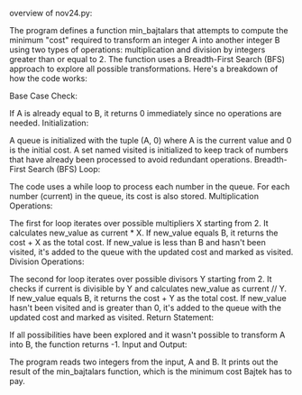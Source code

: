overview of nov24.py:

The program defines a function min_bajtalars that attempts to compute the
minimum "cost" required to transform an integer A into another integer B using
two types of operations: multiplication and division by integers greater than
or equal to 2. The function uses a Breadth-First Search (BFS) approach to
explore all possible transformations.
Here's a breakdown of how the code works:

Base Case Check:

If A is already equal to B, it returns 0 immediately since no operations are
needed.
Initialization:

A queue is initialized with the tuple (A, 0) where A is the current value and 0
is the initial cost.
A set named visited is initialized to keep track of numbers that have already
been processed to avoid redundant operations.
Breadth-First Search (BFS) Loop:

The code uses a while loop to process each number in the queue.
For each number (current) in the queue, its cost is also stored.
Multiplication Operations:

The first for loop iterates over possible multipliers X starting from 2.
It calculates new_value as current * X.
If new_value equals B, it returns the cost + X as the total cost.
If new_value is less than B and hasn't been visited, it's added to the queue
with the updated cost and marked as visited.
Division Operations:

The second for loop iterates over possible divisors Y starting from 2.
It checks if current is divisible by Y and calculates new_value as current //
Y.
If new_value equals B, it returns the cost + Y as the total cost.
If new_value hasn't been visited and is greater than 0, it's added to the queue
with the updated cost and marked as visited.
Return Statement:

If all possibilities have been explored and it wasn't possible to transform A
into B, the function returns -1.
Input and Output:

The program reads two integers from the input, A and B.
It prints out the result of the min_bajtalars function, which is the minimum
cost Bajtek has to pay.
